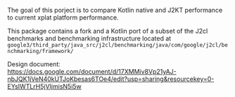 The goal of this porject is to compare Kotlin native and J2KT performance to
current xplat platform performance.

This package contains a fork and a Kotlin port of a subset of the J2cl 
benchmarks and benchmarking infrastructure located at
`google3/third_party/java_src/j2cl/benchmarking/java/com/google/j2cl/benchmarking/framework/`

Design document:
https://docs.google.com/document/d/17XMMiv8Vp21yAJ-nbJQK1jVeN40kUTJoKbesas6TOe4/edit?usp=sharing&resourcekey=0-EYsIWTLrH5jVIjmisN5i5w

